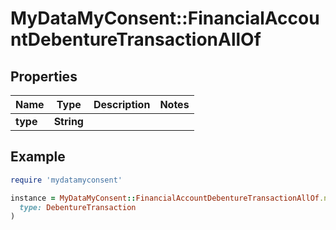 # MyDataMyConsent::FinancialAccountDebentureTransactionAllOf

## Properties

| Name | Type | Description | Notes |
| ---- | ---- | ----------- | ----- |
| **type** | **String** |  |  |

## Example

```ruby
require 'mydatamyconsent'

instance = MyDataMyConsent::FinancialAccountDebentureTransactionAllOf.new(
  type: DebentureTransaction
)
```

